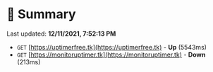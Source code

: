 # 📖 Summary
Last updated: **12/11/2021, 7:52:13 PM**

- `GET` [https://uptimerfree.tk](https://uptimerfree.tk) - **Up** (5543ms)
- `GET` [https://monitoruptimer.tk](https://monitoruptimer.tk) - **Down** (213ms)
